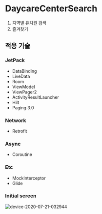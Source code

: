 # DaycareCenterSearch
1. 지역별 유치원 검색
2. 즐겨찾기

## 적용 기술
### JetPack

* DataBinding
* LiveData
* Room
* ViewModel
* ViewPager2
* ActivityResultLauncher
* Hilt
* Paging 3.0

### Network

* Retrofit


### Async

* Coroutine


### Etc

* MockInterceptor
* Glide

### Initial screen
![device-2020-07-21-032944](https://user-images.githubusercontent.com/7857824/87973083-f3dde480-cb02-11ea-9d45-244a76418e93.gif)